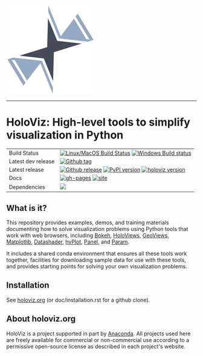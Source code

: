 <img src="https://github.com/holoviz/holoviz/blob/master/doc/_static/holoviz-logo.svg"><br>

-----------------

# HoloViz: High-level tools to simplify visualization in Python

|    |    |
| --- | --- |
| Build Status | [![Linux/MacOS Build Status](https://travis-ci.org/holoviz/holoviz.svg?branch=master)](https://travis-ci.org/holoviz/holoviz) [![Windows Build status](https://img.shields.io/appveyor/ci/holoviz-developers/holoviz/master.svg?logo=appveyor)](https://ci.appveyor.com/project/holoviz-developers/holoviz/branch/master) |
| Latest dev release | [![Github tag](https://img.shields.io/github/tag/holoviz/holoviz.svg?label=tag&colorB=11ccbb)](https://github.com/holoviz/holoviz/tags) |
| Latest release | [![Github release](https://img.shields.io/github/release/holoviz/holoviz.svg?label=tag&colorB=11ccbb)](https://github.com/holoviz/holoviz/releases) [![PyPI version](https://img.shields.io/pypi/v/holoviz.svg?colorB=cc77dd)](https://pypi.python.org/pypi/holoviz) [![holoviz version](https://img.shields.io/conda/v/pyviz/holoviz.svg?colorB=4488ff&style=flat)](https://anaconda.org/pyviz/holoviz) |
| Docs | [![gh-pages](https://img.shields.io/github/last-commit/holoviz/holoviz/gh-pages.svg)](https://github.com/holoviz/holoviz/tree/gh-pages) [![site](https://img.shields.io/website-up-down-green-red/http/holoviz.org.svg)](http://holoviz.org) |
| Dependencies | [![](https://img.shields.io/website-up-down-green-red/http/status.holoviz.org.svg?label=status-dashboard)](http://status.holoviz.org/) |


## What is it?

This repository provides examples, demos, and training materials
documenting how to solve visualization problems using Python
tools that work with web browsers, including
[Bokeh](https://bokeh.org),
[HoloViews](https://holoviews.org),
[GeoViews](http://geoviews.org),
[Matplotlib](https://matplotlib.org),
[Datashader](https://datashader.org),
[hvPlot](http://hvplot.pyviz.org),
[Panel](http://panel.pyviz.org), and
[Param](https://param.pyviz.org).

It includes a shared conda environment that ensures all these tools work together,
facilities for downloading sample data for use with these tools, and provides
starting points for solving your own visualization problems.


## Installation

See [holoviz.org](http://holoviz.org/installation.html) (or doc/installation.rst for a github clone).


## About holoviz.org

HoloViz is a project supported in part by [Anaconda](https://anaconda.com).
All projects used here are freely available for commercial or
non-commercial use according to a permissive open-source license as
described in each project's website.
